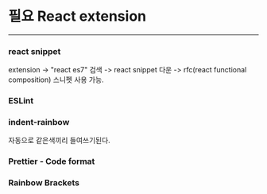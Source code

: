 # 필요 React extension

- - -
### react snippet
extension -> "react es7" 검색 -> react snippet 다운 -> rfc(react functional composition) 스니펫 사용 가능.

### ESLint

### indent-rainbow
자동으로 같은색끼리 들여쓰기된다.

### Prettier - Code format

### Rainbow Brackets